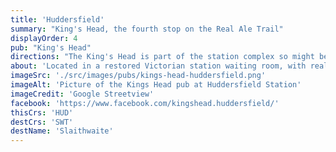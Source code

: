 ```yaml
---
title: 'Huddersfield'
summary: "King's Head, the fourth stop on the Real Ale Trail"
displayOrder: 4
pub: "King's Head"
directions: "The King's Head is part of the station complex so might be accessible from the platforms. Alternatively leave the station by the main exit onto St. George's Square. Turn immediately left and walk about 50m along the front of the station buildings. The pub is on the left."
about: 'Located in a restored Victorian station waiting room, with real ales, guest kegs, sandwiches and pies.'
imageSrc: './src/images/pubs/kings-head-huddersfield.png'
imageAlt: 'Picture of the Kings Head pub at Huddersfield Station'
imageCredit: 'Google Streetview'
facebook: 'https://www.facebook.com/kingshead.huddersfield/'
thisCrs: 'HUD'
destCrs: 'SWT'
destName: 'Slaithwaite'
---
```

